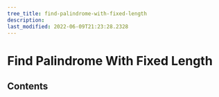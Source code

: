 ```yaml
---
tree_title: find-palindrome-with-fixed-length
description: 
last_modified: 2022-06-09T21:23:28.2328
---
```


# Find Palindrome With Fixed Length

## Contents
